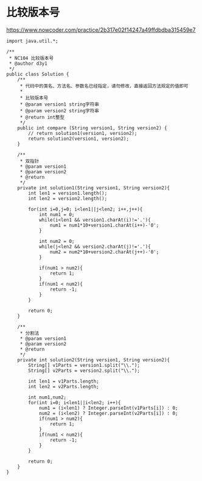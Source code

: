 # 比较版本号
https://www.nowcoder.com/practice/2b317e02f14247a49ffdbdba315459e7

    import java.util.*;
    
    /**
     * NC104 比较版本号
     * @author d3y1
     */
    public class Solution {
        /**
         * 代码中的类名、方法名、参数名已经指定，请勿修改，直接返回方法规定的值即可
         *
         * 比较版本号
         * @param version1 string字符串
         * @param version2 string字符串
         * @return int整型
         */
        public int compare (String version1, String version2) {
            // return solution1(version1, version2);
            return solution2(version1, version2);
        }
    
        /**
         * 双指针
         * @param version1
         * @param version2
         * @return
         */
        private int solution1(String version1, String version2){
            int len1 = version1.length();
            int len2 = version2.length();
    
            for(int i=0,j=0; i<len1||j<len2; i++,j++){
                int num1 = 0;
                while(i<len1 && version1.charAt(i)!='.'){
                    num1 = num1*10+version1.charAt(i++)-'0';
                }
                
                int num2 = 0;
                while(j<len2 && version2.charAt(j)!='.'){
                    num2 = num2*10+version2.charAt(j++)-'0';
                }
    
                if(num1 > num2){
                    return 1;
                }
                if(num1 < num2){
                    return -1;
                }
            }
    
            return 0;
        }
    
        /**
         * 分割法
         * @param version1
         * @param version2
         * @return
         */
        private int solution2(String version1, String version2){
            String[] v1Parts = version1.split("\\.");
            String[] v2Parts = version2.split("\\.");
    
            int len1 = v1Parts.length;
            int len2 = v2Parts.length;
    
            int num1,num2;
            for(int i=0; i<len1||i<len2; i++){
                num1 = (i<len1) ? Integer.parseInt(v1Parts[i]) : 0;
                num2 = (i<len2) ? Integer.parseInt(v2Parts[i]) : 0;
                if(num1 > num2){
                    return 1;
                }
                if(num1 < num2){
                    return -1;
                }
            }
    
            return 0;
        }
    }
    

